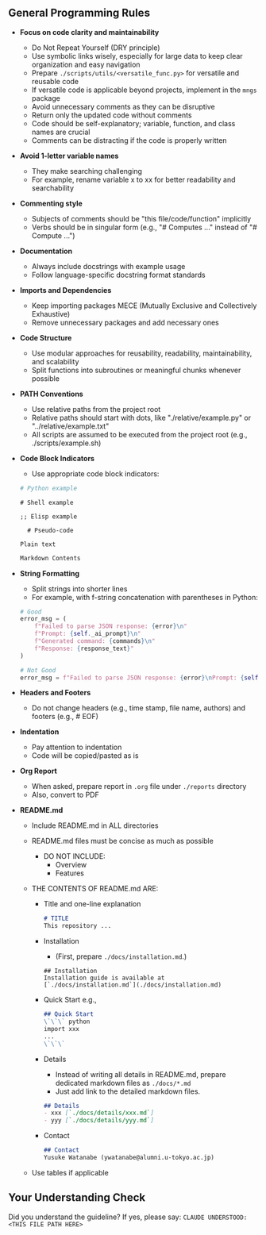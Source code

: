 <!-- ---
!-- Timestamp: 2025-05-17 07:14:08
!-- Author: ywatanabe
!-- File: /ssh:ywatanabe@sp:/home/ywatanabe/.dotfiles/.claude/to_claude/guidelines/guidelines_programming_general_rules.md
!-- --- -->

## General Programming Rules
- **Focus on code clarity and maintainability**
  - Do Not Repeat Yourself (DRY principle)
  - Use symbolic links wisely, especially for large data to keep clear organization and easy navigation
  - Prepare `./scripts/utils/<versatile_func.py>` for versatile and reusable code
  - If versatile code is applicable beyond projects, implement in the `mngs` package
  - Avoid unnecessary comments as they can be disruptive
  - Return only the updated code without comments
  - Code should be self-explanatory; variable, function, and class names are crucial
  - Comments can be distracting if the code is properly written

- **Avoid 1-letter variable names**
  - They make searching challenging
  - For example, rename variable x to xx for better readability and searchability

- **Commenting style**
  - Subjects of comments should be "this file/code/function" implicitly
  - Verbs should be in singular form (e.g., "# Computes ..." instead of "# Compute ...")

- **Documentation**
  - Always include docstrings with example usage
  - Follow language-specific docstring format standards

- **Imports and Dependencies**
  - Keep importing packages MECE (Mutually Exclusive and Collectively Exhaustive)
  - Remove unnecessary packages and add necessary ones

- **Code Structure**
  - Use modular approaches for reusability, readability, maintainability, and scalability
  - Split functions into subroutines or meaningful chunks whenever possible

- **PATH Conventions**
  - Use relative paths from the project root
  - Relative paths should start with dots, like "./relative/example.py" or "../relative/example.txt"
  - All scripts are assumed to be executed from the project root (e.g., ./scripts/example.sh)

- **Code Block Indicators**
  - Use appropriate code block indicators:
  ```python
  # Python example
  ```
  ```shell
  # Shell example
  ```
  ```elisp
  ;; Elisp example
  ```
  ``` pseudo-code
    # Pseudo-code
  ```
  ``` plaintext
  Plain text
    ```
  ``` markdown
  Markdown Contents
  ```

- **String Formatting**
  - Split strings into shorter lines
  - For example, with f-string concatenation with parentheses in Python:
  ```python
  # Good
  error_msg = (
      f"Failed to parse JSON response: {error}\n"
      f"Prompt: {self._ai_prompt}\n"
      f"Generated command: {commands}\n"
      f"Response: {response_text}"
  )
  
  # Not Good
  error_msg = f"Failed to parse JSON response: {error}\nPrompt: {self._ai_prompt}\nGenerated command: {commands}\nResponse: {response_text}"
  ```

- **Headers and Footers**
  - Do not change headers (e.g., time stamp, file name, authors) and footers (e.g., # EOF)

- **Indentation**
  - Pay attention to indentation
  - Code will be copied/pasted as is

- **Org Report**
  - When asked, prepare report in `.org` file under `./reports` directory
  - Also, convert to PDF

- **README.md**
  - Include README.md in ALL directories

  - README.md files must be concise as much as possible
    - DO NOT INCLUDE:
      - Overview
      - Features

  - THE CONTENTS OF README.md ARE:

    - Title and one-line explanation
      ```markdown
      # TITLE
      This repository ...
      ```

    - Installation
      - (First, prepare `./docs/installation.md`.)
      ```
      ## Installation
      Installation guide is available at [`./docs/installation.md`](./docs/installation.md)
      ```
    - Quick Start
      e.g.,
      ```markdown
      ## Quick Start
      \`\`\` python
      import xxx
      ...
      \`\`\`
      ```

    - Details
      - Instead of writing all details in README.md, prepare dedicated markdown files as `./docs/*.md`
      - Just add link to the detailed markdown files.
      ```markdown
      ## Details
      - xxx [`./docs/details/xxx.md`]
      - yyy [`./docs/details/yyy.md`]
      ```

    - Contact
      ```markdown
      ## Contact
      Yusuke Watanabe (ywatanabe@alumni.u-tokyo.ac.jp)
      ```

  - Use tables if applicable


## Your Understanding Check
Did you understand the guideline? If yes, please say:
`CLAUDE UNDERSTOOD: <THIS FILE PATH HERE>`

<!-- EOF -->